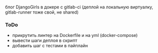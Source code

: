 блог DjangoGirls в докере с gitlab-ci (деплой на локальную виртуалку, gitlab-runner тоже свой, не shared)

### ToDo
* прикрутить линтер на Dockerfile и на yml (docker-compose)
* вывести шаги деплоя в скрипт
* добавить шаг с тестами в пайплайн
